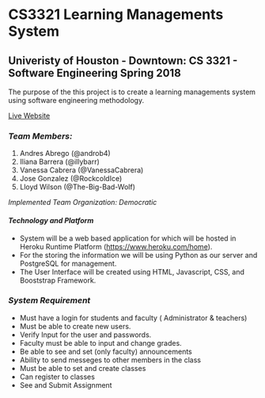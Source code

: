 #  CS3321 Learning Managements System
## Univeristy of Houston - Downtown: CS 3321 - Software Engineering Spring 2018

The purpose of the this project is to create a learning managements system using software engineering methodology.

[Live Website](https://my-lms.herokuapp.com)

### *Team Members:*

1. Andres Abrego    (@androb4)
2. Iliana Barrera  (@illybarr)
3. Vanessa Cabrera (@VanessaCabrera)
4. Jose Gonzalez   (@RockcoldIce)
5. Lloyd Wilson   (@The-Big-Bad-Wolf)

*Implemented Team Organization: Democratic*


#### *Technology and Platform*
* System will be a web based application for which will be hosted in Heroku Runtime Platform (https://www.heroku.com/home).
* For the storing the information we will be using Python as our server and PostgreSQL for management.
* The User Interface will be created using HTML, Javascript, CSS, and Booststrap Framework.



### *System Requirement*
* Must have a login for students and faculty ( Administrator & teachers)
* Must be able to create new users.
* Verify Input for the user and passwords.
* Faculty must be able to input and change grades.
* Be able to see and set (only faculty) announcements
* Ability to send messeges to other members in the class
* Must be able to set and create classes
* Can register to classes
* See and Submit Assignment
